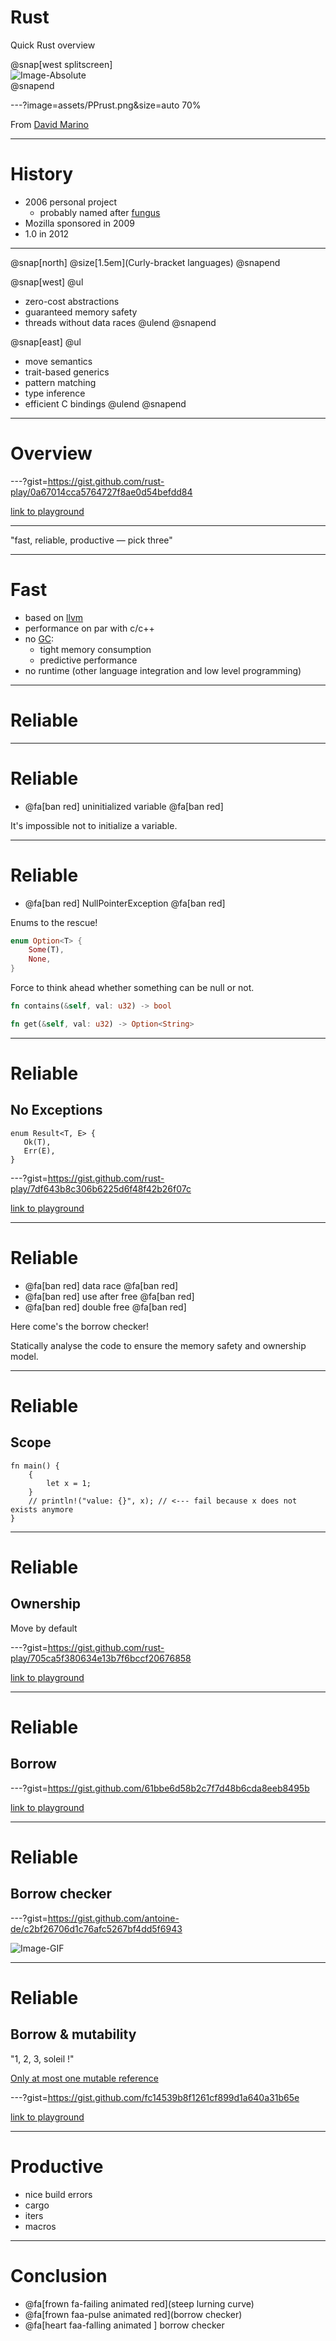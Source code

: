 # Rust

Quick Rust overview

@snap[west splitscreen]
<br>
![Image-Absolute](https://www.rust-lang.org/logos/rust-logo-128x128.png)
<br>
@snapend

---?image=assets/PPrust.png&size=auto 70%

From [David Marino](http://leftoversalad.com/c/015_programmingpeople/)

---

# History

* 2006 personal project 
    * probably named after [fungus](https://www.reddit.com/r/rust/comments/27jvdt/internet_archaeology_the_definitive_endall_source/)
* Mozilla sponsored in 2009 
* 1.0 in 2012

---


@snap[north]
@size[1.5em](Curly-bracket languages)
@snapend

@snap[west]
@ul[](false)
  * zero-cost abstractions
  * guaranteed memory safety
  * threads without data races
@ulend
@snapend

@snap[east]
@ul[](false)
  * move semantics
  * trait-based generics
  * pattern matching
  * type inference
  * efficient C bindings
@ulend
@snapend

---

# Overview

---?gist=https://gist.github.com/rust-play/0a67014cca5764727f8ae0d54befdd84

[link to playground](https://play.rust-lang.org/?gist=0a67014cca5764727f8ae0d54befdd84&version=stable&mode=debug&edition=2015)

---

"fast, reliable, productive — pick three"

---

# Fast

* based on [llvm](https://llvm.org/)
* performance on par with c/c++ 
* no [GC](https://en.wikipedia.org/wiki/Garbage_collection_%28computer_science%29):
    * tight memory consumption
    * predictive performance
* no runtime (other language integration and low level programming)

---

# Reliable

---

# Reliable

 * @fa[ban red] uninitialized variable @fa[ban red]

It's impossible not to initialize a variable.

---

# Reliable

 * @fa[ban red] NullPointerException @fa[ban red]

Enums to the rescue!

```rust
enum Option<T> {
    Some(T),
    None,
}
```

Force to think ahead whether something can be null or not.

```rust
fn contains(&self, val: u32) -> bool

fn get(&self, val: u32) -> Option<String>
```

---

# Reliable

## No Exceptions

```
enum Result<T, E> {
   Ok(T),
   Err(E),
}
```
---?gist=https://gist.github.com/rust-play/7df643b8c306b6225d6f48f42b26f07c


[link to playground](https://play.rust-lang.org/?gist=170beaeafa5f7c0cf8e009a2c821c167&version=stable&mode=debug)

---

# Reliable

 * @fa[ban red] data race @fa[ban red]
 * @fa[ban red] use after free @fa[ban red]
 * @fa[ban red] double free @fa[ban red]

Here come's the borrow checker!

Statically analyse the code to ensure the memory safety and ownership model.

---

# Reliable

## Scope 

```
fn main() {
    {
        let x = 1;   
    }
    // println!("value: {}", x); // <--- fail because x does not exists anymore
}
```

---

# Reliable

## Ownership 

Move by default

---?gist=https://gist.github.com/rust-play/705ca5f380634e13b7f6bccf20676858

[link to playground](https://play.rust-lang.org/?gist=705ca5f380634e13b7f6bccf20676858&version=stable&mode=debug)


---

# Reliable

## Borrow 

---?gist=https://gist.github.com/61bbe6d58b2c7f7d48b6cda8eeb8495b

[link to playground](https://play.rust-lang.org/?gist=61bbe6d58b2c7f7d48b6cda8eeb8495b&version=stable&mode=debug)

---

# Reliable

## Borrow checker

---?gist=https://gist.github.com/antoine-de/c2bf26706d1c76afc5267bf4dd5f6943

![Image-GIF](https://media.giphy.com/media/oe33xf3B50fsc/giphy.gif)
 
---

# Reliable

## Borrow & mutability
"1, 2, 3, soleil !"

[Only at most one mutable reference](https://doc.rust-lang.org/book/second-edition/ch04-02-references-and-borrowing.html)

---?gist=https://gist.github.com/fc14539b8f1261cf899d1a640a31b65e

[link to playground](https://play.rust-lang.org/?gist=fc14539b8f1261cf899d1a640a31b65e&version=stable&mode=debug)

---

# Productive

* nice build errors
* cargo
* iters
* macros

---

# Conclusion

- @fa[frown fa-failing animated red](steep lurning curve)
- @fa[frown faa-pulse animated red](borrow checker)
- @fa[heart faa-falling animated ] borrow checker

